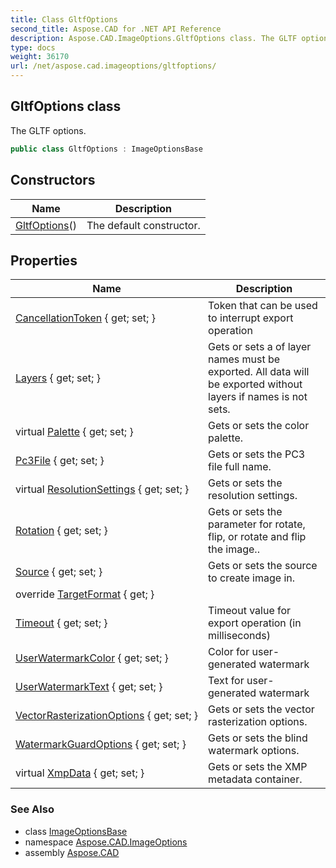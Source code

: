 ```yaml
---
title: Class GltfOptions
second_title: Aspose.CAD for .NET API Reference
description: Aspose.CAD.ImageOptions.GltfOptions class. The GLTF options
type: docs
weight: 36170
url: /net/aspose.cad.imageoptions/gltfoptions/
---
```

## GltfOptions class

The GLTF options.

```csharp
public class GltfOptions : ImageOptionsBase
```

## Constructors

| Name | Description |
| --- | --- |
| [GltfOptions](gltfoptions/)() | The default constructor. |

## Properties

| Name | Description |
| --- | --- |
| [CancellationToken](../../aspose.cad.imageoptions/imageoptionsbase/cancellationtoken/) { get; set; } | Token that can be used to interrupt export operation |
| [Layers](../../aspose.cad.imageoptions/imageoptionsbase/layers/) { get; set; } | Gets or sets a of layer names must be exported. All data will be exported without layers if names is not sets. |
| virtual [Palette](../../aspose.cad.imageoptions/imageoptionsbase/palette/) { get; set; } | Gets or sets the color palette. |
| [Pc3File](../../aspose.cad.imageoptions/imageoptionsbase/pc3file/) { get; set; } | Gets or sets the PC3 file full name. |
| virtual [ResolutionSettings](../../aspose.cad.imageoptions/imageoptionsbase/resolutionsettings/) { get; set; } | Gets or sets the resolution settings. |
| [Rotation](../../aspose.cad.imageoptions/imageoptionsbase/rotation/) { get; set; } | Gets or sets the parameter for rotate, flip, or rotate and flip the image.. |
| [Source](../../aspose.cad.imageoptions/imageoptionsbase/source/) { get; set; } | Gets or sets the source to create image in. |
| override [TargetFormat](../../aspose.cad.imageoptions/gltfoptions/targetformat/) { get; } |  |
| [Timeout](../../aspose.cad.imageoptions/imageoptionsbase/timeout/) { get; set; } | Timeout value for export operation (in milliseconds) |
| [UserWatermarkColor](../../aspose.cad.imageoptions/imageoptionsbase/userwatermarkcolor/) { get; set; } | Color for user-generated watermark |
| [UserWatermarkText](../../aspose.cad.imageoptions/imageoptionsbase/userwatermarktext/) { get; set; } | Text for user-generated watermark |
| [VectorRasterizationOptions](../../aspose.cad.imageoptions/imageoptionsbase/vectorrasterizationoptions/) { get; set; } | Gets or sets the vector rasterization options. |
| [WatermarkGuardOptions](../../aspose.cad.imageoptions/imageoptionsbase/watermarkguardoptions/) { get; set; } | Gets or sets the blind watermark options. |
| virtual [XmpData](../../aspose.cad.imageoptions/imageoptionsbase/xmpdata/) { get; set; } | Gets or sets the XMP metadata container. |

### See Also

* class [ImageOptionsBase](../imageoptionsbase/)
* namespace [Aspose.CAD.ImageOptions](../../aspose.cad.imageoptions/)
* assembly [Aspose.CAD](../../)


